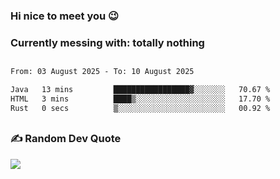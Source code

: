 ### Hi nice to meet you 😉 

### Currently messing with: totally nothing


 ##
 
<!--START_SECTION:waka-->

```txt
From: 03 August 2025 - To: 10 August 2025

Java   13 mins         █████████████████▓░░░░░░░   70.67 %
HTML   3 mins          ████▒░░░░░░░░░░░░░░░░░░░░   17.70 %
Rust   0 secs          ▒░░░░░░░░░░░░░░░░░░░░░░░░   00.92 %
```

<!--END_SECTION:waka-->

##

### ✍️ Random Dev Quote
![](https://quotes-github-readme.vercel.app/api?type=horizontal&theme=dark)

##
